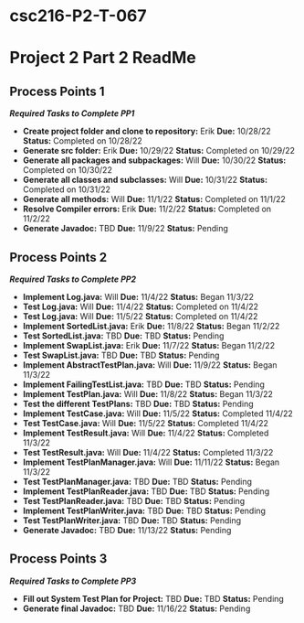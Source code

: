 # csc216-P2-T-067
# Project 2 Part 2 ReadMe <br>
## Process Points 1 <br>
***_Required Tasks to Complete PP1_***
 - **Create project folder and clone to repository:** Erik **Due:** 10/28/22 **Status:** Completed on 10/28/22 <br>
 - **Generate src folder:** Erik **Due:** 10/29/22 **Status:** Completed on 10/29/22 <br>
 - **Generate all packages and subpackages:** Will **Due:** 10/30/22 **Status:** Completed on 10/30/22 <br>
 - **Generate all classes and subclasses:** Will **Due:** 10/31/22 **Status:** Completed on 10/31/22 <br>
 - **Generate all methods:** Will **Due:** 11/1/22 **Status:** Completed on 11/1/22 <br>
 - **Resolve Compiler errors:** Erik **Due:** 11/2/22 **Status:** Completed on 11/2/22 <br>
 - **Generate Javadoc:** TBD **Due:** 11/9/22 **Status:** Pending <br>

## Process Points 2 <br>
***_Required Tasks to Complete PP2_***
- **Implement Log.java:** Will **Due:** 11/4/22 **Status:** Began 11/3/22 <br>
- **Test Log.java:** Will **Due:** 11/4/22 **Status:** Completed on 11/4/22 <br>
- **Test Log.java:** Will **Due:** 11/5/22 **Status:** Completed on 11/4/22 <br>
- **Implement SortedList.java:** Erik **Due:** 11/8/22 **Status:** Began 11/2/22 <br>
- **Test SortedList.java:** TBD **Due:** TBD **Status:** Pending <br>
- **Implement SwapList.java:** Erik **Due:** 11/7/22 **Status:** Began 11/2/22 <br>
- **Test SwapList.java:** TBD **Due:** TBD **Status:** Pending <br>
- **Implement AbstractTestPlan.java:** Will **Due:** 11/9/22 **Status:** Began 11/3/22 <br>
- **Implement FailingTestList.java:** TBD **Due:** TBD **Status:** Pending <br>
- **Implement TestPlan.java:** Will **Due:** 11/8/22 **Status:** Began 11/3/22 <br>
- **Test the different TestPlans:** TBD **Due:** TBD **Status:** Pending <br>
- **Implement TestCase.java:** Will **Due:** 11/5/22 **Status:** Completed 11/4/22 <br>
- **Test TestCase.java:** Will **Due:** 11/5/22 **Status:** Completed 11/4/22 <br>
- **Implement TestResult.java:** Will **Due:** 11/4/22 **Status:** Completed 11/3/22 <br>
- **Test TestResult.java:** Will **Due:** 11/4/22 **Status:** Completed 11/3/22 <br>
- **Implement TestPlanManager.java:** Will **Due:** 11/11/22 **Status:** Began 11/3/22 <br>
- **Test TestPlanManager.java:** TBD **Due:** TBD **Status:** Pending <br>
- **Implement TestPlanReader.java:** TBD **Due:** TBD **Status:** Pending <br>
- **Test TestPlanReader.java:** TBD **Due:** TBD **Status:** Pending <br>
- **Implement TestPlanWriter.java:** TBD **Due:** TBD **Status:** Pending <br>
- **Test TestPlanWriter.java:** TBD **Due:** TBD **Status:** Pending <br>
- **Generate Javadoc:** TBD **Due:** 11/13/22 **Status:** Pending <br>

## Process Points 3 <br>
***_Required Tasks to Complete PP3_***
- **Fill out System Test Plan for Project:** TBD **Due:** TBD **Status:** Pending <br>
- **Generate final Javadoc:** TBD **Due:** 11/16/22 **Status:** Pending <br>
